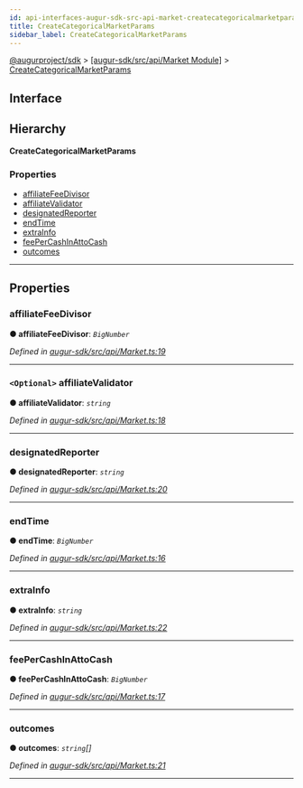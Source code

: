 ```yaml
---
id: api-interfaces-augur-sdk-src-api-market-createcategoricalmarketparams
title: CreateCategoricalMarketParams
sidebar_label: CreateCategoricalMarketParams
---
```


[@augurproject/sdk](api-readme.md) > [[augur-sdk/src/api/Market Module]](api-modules-augur-sdk-src-api-market-module.md) > [CreateCategoricalMarketParams](api-interfaces-augur-sdk-src-api-market-createcategoricalmarketparams.md)

## Interface

## Hierarchy

**CreateCategoricalMarketParams**

### Properties

* [affiliateFeeDivisor](api-interfaces-augur-sdk-src-api-market-createcategoricalmarketparams.md#affiliatefeedivisor)
* [affiliateValidator](api-interfaces-augur-sdk-src-api-market-createcategoricalmarketparams.md#affiliatevalidator)
* [designatedReporter](api-interfaces-augur-sdk-src-api-market-createcategoricalmarketparams.md#designatedreporter)
* [endTime](api-interfaces-augur-sdk-src-api-market-createcategoricalmarketparams.md#endtime)
* [extraInfo](api-interfaces-augur-sdk-src-api-market-createcategoricalmarketparams.md#extrainfo)
* [feePerCashInAttoCash](api-interfaces-augur-sdk-src-api-market-createcategoricalmarketparams.md#feepercashinattocash)
* [outcomes](api-interfaces-augur-sdk-src-api-market-createcategoricalmarketparams.md#outcomes)

---

## Properties

<a id="affiliatefeedivisor"></a>

###  affiliateFeeDivisor

**● affiliateFeeDivisor**: *`BigNumber`*

*Defined in [augur-sdk/src/api/Market.ts:19](https://github.com/AugurProject/augur/blob/3727cd4ec9/packages/augur-sdk/src/api/Market.ts#L19)*

___
<a id="affiliatevalidator"></a>

### `<Optional>` affiliateValidator

**● affiliateValidator**: *`string`*

*Defined in [augur-sdk/src/api/Market.ts:18](https://github.com/AugurProject/augur/blob/3727cd4ec9/packages/augur-sdk/src/api/Market.ts#L18)*

___
<a id="designatedreporter"></a>

###  designatedReporter

**● designatedReporter**: *`string`*

*Defined in [augur-sdk/src/api/Market.ts:20](https://github.com/AugurProject/augur/blob/3727cd4ec9/packages/augur-sdk/src/api/Market.ts#L20)*

___
<a id="endtime"></a>

###  endTime

**● endTime**: *`BigNumber`*

*Defined in [augur-sdk/src/api/Market.ts:16](https://github.com/AugurProject/augur/blob/3727cd4ec9/packages/augur-sdk/src/api/Market.ts#L16)*

___
<a id="extrainfo"></a>

###  extraInfo

**● extraInfo**: *`string`*

*Defined in [augur-sdk/src/api/Market.ts:22](https://github.com/AugurProject/augur/blob/3727cd4ec9/packages/augur-sdk/src/api/Market.ts#L22)*

___
<a id="feepercashinattocash"></a>

###  feePerCashInAttoCash

**● feePerCashInAttoCash**: *`BigNumber`*

*Defined in [augur-sdk/src/api/Market.ts:17](https://github.com/AugurProject/augur/blob/3727cd4ec9/packages/augur-sdk/src/api/Market.ts#L17)*

___
<a id="outcomes"></a>

###  outcomes

**● outcomes**: *`string`[]*

*Defined in [augur-sdk/src/api/Market.ts:21](https://github.com/AugurProject/augur/blob/3727cd4ec9/packages/augur-sdk/src/api/Market.ts#L21)*

___

